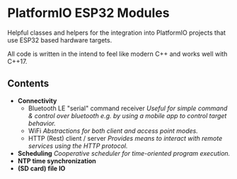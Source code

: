 # PlatformIO ESP32 Modules

Helpful classes and helpers for the integration into PlatformIO projects that use ESP32 based hardware targets.

All code is written in the intend to feel like modern C++ and works well with C++17. 

## Contents

- **Connectivity**
  - Bluetooth LE "serial" command receiver
    _Useful for simple command & control over bluetooth e.g. by using a mobile app to control target behavior._
  - WiFi
    _Abstractions for both client and access point modes._
  - HTTP (Rest) client / server
    _Provides means to interact with remote services using the HTTP protocol._
- **Scheduling**
  _Cooperative scheduler for time-oriented program execution._
- **NTP time synchronization**
- **(SD card) file IO**


